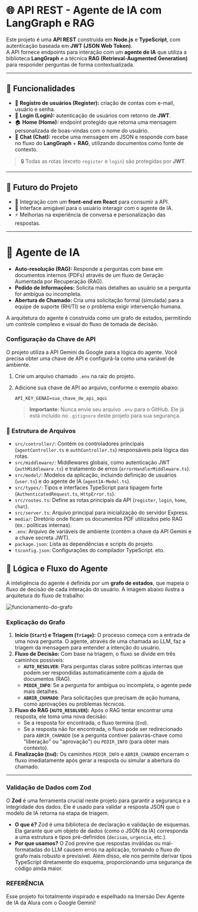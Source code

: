 # 🌐 API REST - Agente de IA com LangGraph e RAG

Este projeto é uma **API REST** construída em **Node.js** e **TypeScript**, com autenticação baseada em **JWT (JSON Web Token)**.  
A API fornece endpoints para interação com um **agente de IA** que utiliza a biblioteca **LangGraph** e a técnica **RAG (Retrieval-Augmented Generation)** para responder perguntas de forma contextualizada.

---

## 🚀 Funcionalidades

- 📝 **Registro de usuários (Register):** criação de contas com e-mail, usuário e senha.  
- 🔑 **Login (Login):** autenticação de usuários com retorno de **JWT**.  
- 🏠 **Home (Home):** endpoint protegido que retorna uma mensagem personalizada de boas-vindas com o nome do usuário.  
- 💬 **Chat (Chat):** recebe uma mensagem em JSON e responde com base no fluxo do **LangGraph** + **RAG**, utilizando documentos como fonte de contexto.  

> 🔒 Todas as rotas (exceto `register` e `login`) são protegidas por **JWT**.

---

## 📌 Futuro do Projeto

- 🔗 Integração com um **front-end em React** para consumir a API.  
- 🎨 Interface amigável para o usuário interagir com o agente de IA.  
- ⚡ Melhorias na experiência de conversa e personalização das respostas.  

---

# 🤖 Agente de IA

-   **Auto-resolução (RAG):** Responde a perguntas com base em documentos internos (PDFs) através de um fluxo de Geração Aumentada por Recuperação (RAG).
-   **Pedido de Informações:** Solicita mais detalhes ao usuário se a pergunta for ambígua ou incompleta.
-   **Abertura de Chamado:** Cria uma solicitação formal (simulada) para a equipe de suporte (RH/TI) se o problema exigir intervenção humana.

A arquitetura do agente é construída como um grafo de estados, permitindo um controle complexo e visual do fluxo de tomada de decisão.


### Configuração da Chave de API

O projeto utiliza a API Gemini da Google para a lógica do agente. Você precisa obter uma chave de API e configurá-la como uma variável de ambiente.

1.  Crie um arquivo chamado `.env` na raiz do projeto.
2.  Adicione sua chave de API ao arquivo, conforme o exemplo abaixo:

    ```env
    API_KEY_GENAI=sua_chave_de_api_aqui
    ```

    > **Importante:** Nunca envie seu arquivo `.env` para o GitHub. Ele já está incluído no `.gitignore` deste projeto para sua segurança.

### 📂 Estrutura de Arquivos

-   `src/controller/`: Contém os controladores principais (`agentController.ts` e `authController.ts`) responsáveis pela lógica das rotas.  
-   `src/middleware/`: Middlewares globais, como autenticação JWT (`authMiddleware.ts`) e tratamento de erros (`errorHandlerMiddleware.ts`).  
-   `src/model/`: Modelos da aplicação, incluindo definição de usuários (`user.ts`) e do agente de IA (`agentIA-Model.ts`).  
-   `src/types/`: Tipos e interfaces TypeScript para tipagem forte (`AuthenticatedRequest.ts`, `HttpError.ts`).  
-   `src/routes.ts`: Define as rotas principais da API (`register`, `login`, `home`, `chat`).  
-   `src/server.ts`: Arquivo principal para inicialização do servidor Express.  
-   `media/`: Diretório onde ficam os documentos PDF utilizados pelo RAG (ex.: políticas internas).  
-   `.env`: Arquivo de variáveis de ambiente (contém a chave da API Gemini e a chave secreta JWT).  
-   `package.json`: Lista as dependências e scripts do projeto.  
-   `tsconfig.json`: Configurações do compilador TypeScript.  eto.

## 🧠 Lógica e Fluxo do Agente

A inteligência do agente é definida por um **grafo de estados**, que mapeia o fluxo de decisão de cada interação do usuário. A imagem abaixo ilustra a arquitetura do fluxo de trabalho:

<img src="https://iili.io/KRMFXh7.md.png" alt="funcionamento-do-grafo" border="0">

### Explicação do Grafo

1.  **Início (`Start`) e Triagem (`Triage`):** O processo começa com a entrada de uma nova pergunta. O agente, através de uma chamada ao LLM, faz a triagem da mensagem para entender a intenção do usuário.
2.  **Fluxo de Decisão:** Com base na triagem, o fluxo se divide em três caminhos possíveis:
    -   **`AUTO_RESOLVER`**: Para perguntas claras sobre políticas internas que podem ser respondidas automaticamente com a ajuda de documentos (RAG).
    -   **`PEDIR_INFO`**: Se a pergunta for ambígua ou incompleta, o agente pede mais detalhes.
    -   **`ABRIR_CHAMADO`**: Para solicitações que precisam de ação humana, como aprovações ou problemas técnicos.
3.  **Fluxo do RAG (`AUTO_RESOLVER`):** Após o RAG tentar encontrar uma resposta, ele toma uma nova decisão:
    -   Se a resposta for encontrada, o fluxo termina (`End`).
    -   Se a resposta não for encontrada, o fluxo pode ser redirecionado para `ABRIR_CHAMADO` (se a pergunta contiver palavras-chave como "liberação" ou "aprovação") ou `PEDIR_INFO` (para obter mais contexto).
4.  **Finalização (`End`):** Os caminhos `PEDIR_INFO` e `ABRIR_CHAMADO` encerram o fluxo imediatamente após gerar a resposta ou simular a abertura do chamado.

---

### **Validação de Dados com Zod**

O **Zod** é uma ferramenta crucial neste projeto para garantir a segurança e a integridade dos dados. Ele é usado para validar a resposta JSON que o modelo de IA retorna na etapa de triagem.

-   **O que é?** Zod é uma biblioteca de declaração e validação de esquemas. Ela garante que um objeto de dados (como o JSON da IA) corresponda a uma estrutura e tipos pré-definidos (`decisao`, `urgencia`, etc.).
-   **Por que usamos?** O Zod previne que respostas inválidas ou mal-formatadas do LLM causem erros na aplicação, tornando o fluxo do grafo mais robusto e previsível. Além disso, ele nos permite derivar tipos TypeScript diretamente do esquema, proporcionando uma segurança de código ainda maior.

### **REFERÊNCIA**

Esse projeto foi totalmente inspirado e espelhado na Imersão Dev Agente de IA da Alura com o Google Gemini!
